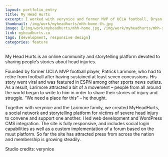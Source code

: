 ```yaml
---
layout: portfolio_entry
title: My Head Hurts
excerpt: I worked with verynice and former MVP of UCLA football, Bryan Larimore, to develop a storytelling platform and community for people who have experienced head injuries. We created something positive and supportive for an injury commonly pushed under the rug by the NFL.
thumbnail: /img/work/myheadhurts/mhh-home-th.jpg
image: [/img/work/myheadhurts/mhh-home.jpg, /img/work/myheadhurts/mhh-story.jpg, /img/work/myheadhurts/mhh-community.jpg]
link: myheadhurts.co
tags: [development, responsive design]
categories: feature
---
```


My Head Hurts is an online community and storytelling platform devoted to sharing people’s stories about head injuries. 

Founded by former UCLA MVP football player, Patrick Larimore, who had to retire from football after having sustained at least seven concussions. His story went viral and was featured in ESPN among other sports news outlets. As a result, Larimore attracted a bit of a movement – people from all around the world began to write to him in order to share their stories of injury and struggle. “We need a place for this” – he thought.

Together with verynice and the Larimore family, we created MyHeadHurts, a social network and storytelling platform for victims of severe head injury to convene and support one another. I led web development and WordPress CMS integration. The site is fully responsive, and includes social login capabilities as well as a custom implementation of a forum based on the muut platform. So far the site has attracted press from across the nation and membership is growing steadily.

Studio credits: verynice